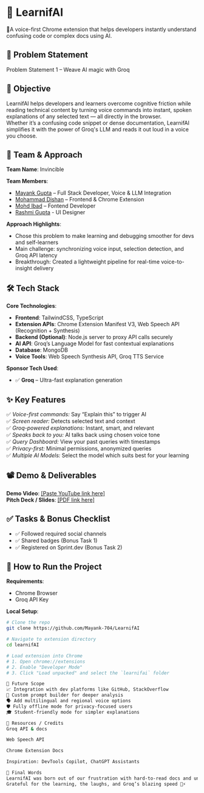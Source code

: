 # 🚀 LearnifAI
🧠A voice-first Chrome extension that helps developers instantly understand confusing code or complex docs using AI.

## 📌 Problem Statement
Problem Statement 1 – Weave AI magic with Groq

## 🎯 Objective
LearnifAI helps developers and learners overcome cognitive friction while reading technical content by turning voice commands into instant, spoken explanations of any selected text — all directly in the browser.  
Whether it’s a confusing code snippet or dense documentation, LearnifAI simplifies it with the power of Groq's LLM and reads it out loud in a voice you choose.

## 🧠 Team & Approach
**Team Name**: Invincible

**Team Members**:
- [Mayank Gupta](https://github.com/Mayank-704/) – Full Stack Developer, Voice & LLM Integration
- [Mohammad Dishan](https://github.com/MohammadDishan) – Frontend & Chrome Extension
- [Mohd Ibad](https://github.com/Ibafiyo) – Fontend Developer
- [Rashmi Gupta](https://github.com/Rashmi149) - UI Designer

**Approach Highlights**:
- Chose this problem to make learning and debugging smoother for devs and self-learners
- Main challenge: synchronizing voice input, selection detection, and Groq API latency
- Breakthrough: Created a lightweight pipeline for real-time voice-to-insight delivery

## 🛠️ Tech Stack
**Core Technologies**:
- **Frontend**: TailwindCSS, TypeScript
- **Extension APIs**: Chrome Extension Manifest V3, Web Speech API (Recognition + Synthesis)
- **Backend (Optional)**: Node.js server to proxy API calls securely
- **AI API**: Groq’s Language Model for fast contextual explanations
- **Database**: MongoDB
- **Voice Tools**: Web Speech Synthesis API, Groq TTS Service

**Sponsor Tech Used**:
- ✅ **Groq** – Ultra-fast explanation generation  

## ✨ Key Features
✅ *Voice-first commands:* Say “Explain this” to trigger AI  
✅ *Screen reader:* Detects selected text and context  
✅ *Groq-powered explanations:* Instant, smart, and relevant  
✅ *Speaks back to you:* AI talks back using chosen voice tone  
✅ *Query Dashboard:* View your past queries with timestamps  
✅ *Privacy-first:* Minimal permissions, anonymized queries  
✅ *Multiple AI Models:* Select the model which suits best for your learning 

## 📽️ Demo & Deliverables
**Demo Video**: [[Paste YouTube link here]](https://youtu.be/OVA4UewnzHs)  
**Pitch Deck / Slides**: [[PDF link here]](https://www.canva.com/design/DAGk-drvhoU/cz3rRf7OkNcc1c7UaT2Rnw/view?utm_content=DAGk-drvhoU&utm_campaign=designshare&utm_medium=link2&utm_source=uniquelinks&utlId=h130f6fe5aa)

## ✅ Tasks & Bonus Checklist
- ✅ Followed required social channels  
- ✅ Shared badges (Bonus Task 1)  
- ✅ Registered on Sprint.dev (Bonus Task 2)

## 🧪 How to Run the Project
**Requirements**:
- Chrome Browser
- Groq API Key

**Local Setup**:
```bash
# Clone the repo
git clone https://github.com/Mayank-704/LearnifAI

# Navigate to extension directory
cd learnifAI

# Load extension into Chrome
# 1. Open chrome://extensions
# 2. Enable "Developer Mode"
# 3. Click "Load unpacked" and select the `learnifai` folder

🧬 Future Scope
📈 Integration with dev platforms like GitHub, StackOverflow
🧩 Custom prompt builder for deeper analysis
🗣️ Add multilingual and regional voice options
🛡️ Fully offline mode for privacy-focused users
🎓 Student-friendly mode for simpler explanations

📎 Resources / Credits
Groq API & docs

Web Speech API

Chrome Extension Docs

Inspiration: DevTools Copilot, ChatGPT Assistants

🏁 Final Words
LearnifAI was born out of our frustration with hard-to-read docs and unclear error messages. We wanted an assistant that felt like a mentor — voice-first, fast, and easy to use — and that’s what we built!
Grateful for the learning, the laughs, and Groq’s blazing speed 🤖⚡
